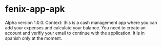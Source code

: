 # fenix-app-apk
Alpha version 1.0.0. Context: this is a cash management app where you can add your expenses and calculate your balance. You need to create an account and verifiy your email to continue with the application. It is in spanish only at the moment.
